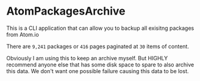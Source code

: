 # AtomPackagesArchive

This is a CLI application that can allow you to backup all exisitng packages from
Atom.io

There are `9,241` packages or `416` pages paginated at `30` items of content.

Obviously I am using this to keep an archive myself. But HIGHLY recommend anyone else that has
some disk space to spare to also archive this data. We don't want one possible failure causing this data to be lost.
